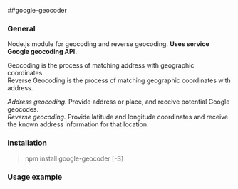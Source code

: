 ##google-geocoder

### General

Node.js module for geocoding and reverse geocoding.
**Uses service Google geocoding API.**

Geocoding is the process of matching address with geographic coordinates.  
Reverse Geocoding is the process of matching geographic coordinates with address.

*Address geocoding.* Provide address or place, and receive potential Google geocodes.  
*Reverse geocoding.* Provide latitude and longitude coordinates and receive the known address information for that location.

### Installation
>npm install google-geocoder [-S]

### Usage example
